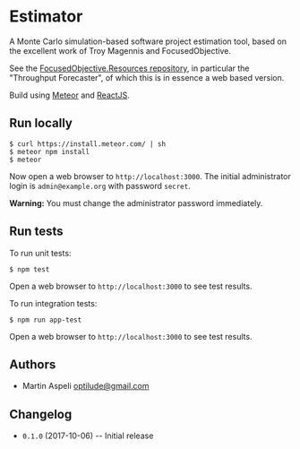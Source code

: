 # Estimator

A Monte Carlo simulation-based software project estimation tool, based on the excellent
work of Troy Magennis and FocusedObjective.

See the [FocusedObjective.Resources repository](http://github.com/FocusedObjective/FocusedObjective.Resources),
in particular the "Throughput Forecaster", of which this is in essence a web based version.

Build using [Meteor](https://www.meteor.com/) and [ReactJS](https://reactjs.org/).

## Run locally

```
$ curl https://install.meteor.com/ | sh
$ meteor npm install
$ meteor
```

Now open a web browser to `http://localhost:3000`. The initial administrator
login is `admin@example.org` with password `secret`.

**Warning:** You must change the administrator password immediately.

## Run tests

To run unit tests:

```
$ npm test
```

Open a web browser to `http://localhost:3000` to see test results.

To run integration tests:

```
$ npm run app-test
```

Open a web browser to `http://localhost:3000` to see test results.

## Authors

* Martin Aspeli <optilude@gmail.com>

## Changelog

* `0.1.0` (2017-10-06) -- Initial release
